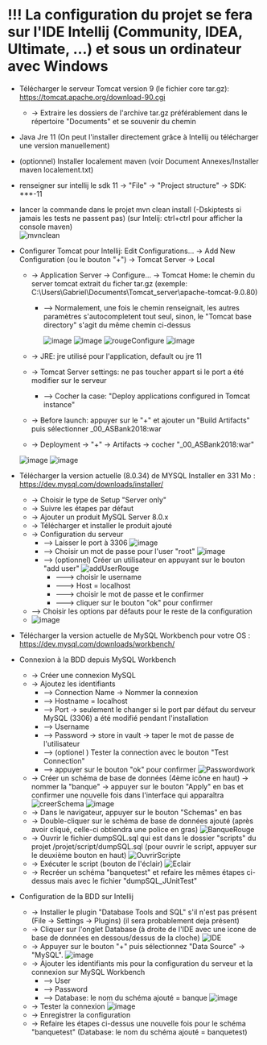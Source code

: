 <h1>!!! La configuration du projet se fera sur l'IDE Intellij (Community, IDEA, Ultimate, ...) et sous un ordinateur avec Windows</h1>


- Télécharger le serveur Tomcat version 9 (le fichier core tar.gz): https://tomcat.apache.org/download-90.cgi
	- -> Extraire les dossiers de l'archive tar.gz préférablement dans le répertoire "Documents" et se souvenir du chemin

- Java Jre 11 (On peut l'installer directement grâce à Intellij ou télécharger une version manuellement)<br/>

- (optionnel) Installer localement maven (voir Document Annexes/Installer maven localement.txt)<br/>

- renseigner sur intellij le sdk 11 -> "File" -> "Project structure" -> SDK: ***-11

- lancer la commande dans le projet mvn clean install (-Dskiptests si jamais les tests ne passent pas) (sur Intelij: ctrl+ctrl pour afficher la console maven)<br/>
![mvnclean](https://github.com/Raider472/QualiteDevTP/assets/60116030/e76f257f-3a66-4cfe-9a4d-0337ce30b03b)

- Configurer Tomcat pour Intellij: Edit Configurations... -> Add New Configuration (ou le bouton "+") -> Tomcat Server -> Local
	- -> Application Server -> Configure... -> Tomcat Home: le chemin du server tomcat extrait du ficher tar.gz (exemple: C:\Users\Gabriel\Documents\Tomcat_server\apache-tomcat-9.0.80)
		- --> Normalement, une fois le chemin renseignait, les autres paramètres s'autocompletent tout seul, sinon, le "Tomcat base directory" s'agit du même chemin ci-dessus
  
    		 ![image](https://github.com/Raider472/QualiteDevTP/assets/60116030/ac781343-6f6e-4431-a31e-a3f72d840367)
        	 ![image](https://github.com/Raider472/QualiteDevTP/assets/60116030/f0df2e26-1554-4afe-9faf-caa77c1b81e2)
    		 ![rougeConfigure](https://github.com/Raider472/QualiteDevTP/assets/60116030/c3e755ff-6345-4881-a37a-927cf8d66e57)
    		 ![image](https://github.com/Raider472/QualiteDevTP/assets/60116030/513da4fb-875e-4c4e-8d04-439716225910)
    
	- -> JRE: jre utilisé pour l'application, default ou jre 11

	- -> Tomcat Server settings: ne pas toucher appart si le port a été modifier sur le serveur
		- --> Cocher la case: "Deploy applications configured in Tomcat instance"

	- -> Before launch: appuyer sur le "+" et ajouter un "Build Artifacts" puis sélectionner _00_ASBank2018:war

	- -> Deployment -> "+" -> Artifacts -> cocher "_00_ASBank2018:war"

	 ![image](https://github.com/Raider472/QualiteDevTP/assets/60116030/306ef2f1-e931-4fe6-8e26-d0fa6d20871e)
   	 ![image](https://github.com/Raider472/QualiteDevTP/assets/60116030/64ff4166-a89c-4501-814a-7a17547d4eb4)

- Télécharger la version actuelle (8.0.34) de MYSQL Installer en 331 Mo : https://dev.mysql.com/downloads/installer/ 
	- -> Choisir le type de Setup "Server only"
	- -> Suivre les étapes par défaut
	- -> Ajouter un produit MySQL Server 8.0.x
	- -> Télécharger et installer le produit ajouté
	- -> Configuration du serveur
		- --> Laisser le port à 3306
 		![image](https://github.com/Raider472/QualiteDevTP/assets/60116030/7dde225f-04bb-46f3-ba13-15e2763937d0)
		- --> Choisir un mot de passe pour l'user "root"
    		![image](https://github.com/Raider472/QualiteDevTP/assets/60116030/dfdd1b83-5440-4128-b049-412e33f995d3)
		- --> (optionnel) Créer un utilisateur en appuyant sur le bouton "add user"
    		![addUserRouge](https://github.com/Raider472/QualiteDevTP/assets/60116030/f68c01a9-fcee-48e0-94ea-630462310d6b)
			- ---> choisir le username
			- ---> Host = localhost
			- ---> choisir le mot de passe et le confirmer
			- ---> cliquer sur le bouton "ok" pour confirmer
	- --> Choisir les options par défauts pour le reste de la configuration
   	- ![image](https://github.com/Raider472/QualiteDevTP/assets/60116030/337d5c99-bc0a-49ce-8b47-2989e924e504)


- Télécharger la version actuelle de MySQL Workbench pour votre OS : https://dev.mysql.com/downloads/workbench/

- Connexion à la BDD depuis MySQL Workbench
	- -> Créer une connexion MySQL
	- -> Ajoutez les identifiants
		- --> Connection Name -> Nommer la connexion
		- --> Hostname = localhost
		- --> Port -> seulement le changer si le port par défaut du serveur MySQL (3306) a été modifié pendant l'installation
		- --> Username
		- --> Password -> store in vault -> taper le mot de passe de l'utilisateur
		- --> (optionel ) Tester la connection avec le bouton "Test Connection"
		- --> appuyer sur le bouton "ok" pour confirmer
  		![Passwordwork](https://github.com/Raider472/QualiteDevTP/assets/60116030/7737f7f7-c99b-430c-a5dc-5fa66fd6dd05)
	- -> Créer un schéma de base de données (4ème icône en haut) -> nommer la "banque" -> appuyer sur le bouton "Apply" en bas et confirmer une nouvelle fois dans l'interface qui apparaîtra
   	![creerSchema](https://github.com/Raider472/QualiteDevTP/assets/60116030/050a4df3-5a33-4486-903f-fce473825c8d)
   	![image](https://github.com/Raider472/QualiteDevTP/assets/60116030/6b0315bc-a8e6-4631-b95f-783180dfb72e)
	- -> Dans le navigateur, appuyer sur le bouton "Schemas" en bas
	- -> Double-cliquer sur le schéma de base de données ajouté (après avoir cliqué, celle-ci obtiendra une police en gras)
   	![BanqueRouge](https://github.com/Raider472/QualiteDevTP/assets/60116030/dd3871b8-05a6-4b00-b523-0726eec239ff)
	- -> Ouvrir le fichier dumpSQL.sql qui est dans le dossier "scripts" du projet /projet/script/dumpSQL.sql (pour ouvrir le script, appuyer sur le deuxième bouton en haut)
   	![OuvrirScripte](https://github.com/Raider472/QualiteDevTP/assets/60116030/77adb28e-f1fb-454b-9858-4c4f7cacfe38)
	- -> Exécuter le script (bouton de l'éclair)
   	![Eclair](https://github.com/Raider472/QualiteDevTP/assets/60116030/8994f33e-c7c9-48f5-83a6-708025834c25)
	- -> Recréer un schéma "banquetest" et refaire les mêmes étapes ci-dessus mais avec le fichier "dumpSQL_JUnitTest"
			
- Configuration de la BDD sur Intellij
	- -> Installer le plugin "Database Tools and SQL" s'il n'est pas présent (File -> Settings -> Plugins) (il sera probablement deja présent)
	- -> Cliquer sur l'onglet Database (à droite de l'IDE avec une icone de base de données en dessous/dessus de la cloche)
   	![IDE](https://github.com/Raider472/QualiteDevTP/assets/60116030/5320b592-a5c1-430a-885b-41367bec9c40)
	- -> Appuyer sur le bouton "+" puis sélectionnez "Data Source" -> "MySQL".
   	![image](https://github.com/Raider472/QualiteDevTP/assets/60116030/d1fdbc6d-e73c-4ebb-99ab-6279b1b9b054)
	- -> Ajouter les identifiants mis pour la configuration du serveur et la connexion sur MySQL Workbench
		- --> User
		- --> Password
		- --> Database: le nom du schéma ajouté = banque
    		![image](https://github.com/Raider472/QualiteDevTP/assets/60116030/d5d5ecb3-3b44-4db3-8bfc-cf48d08dd2f4)
	- -> Tester la connexion
   	![image](https://github.com/Raider472/QualiteDevTP/assets/60116030/f27d460b-dfda-435a-bba7-af4ca4e8db13)
	- -> Enregistrer la configuration
	- -> Refaire les étapes ci-dessus une nouvelle fois pour le schéma "banquetest" (Database: le nom du schéma ajouté = banquetest)
